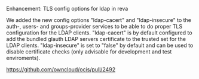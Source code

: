 Enhancement: TLS config options for ldap in reva

We added the new config options "ldap-cacert" and "ldap-insecure" to the auth-,
users- and groups-provider services to be able to do proper TLS configuration
for the LDAP clients. "ldap-cacert" is by default configured to add the bundled
glauth LDAP servers certificate to the trusted set for the LDAP clients.
"ldap-insecure" is set to "false" by default and can be used to disable
certificate checks (only advisable for development and test enviroments).

https://github.com/owncloud/ocis/pull/2492
